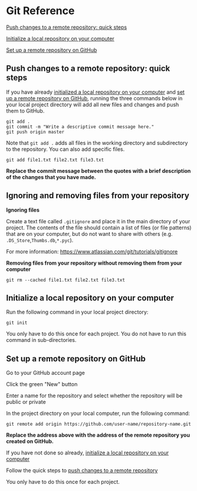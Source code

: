 # Git Reference

[Push changes to a remote repository: quick steps](#push-changes-to-a-remote-repository-quick-steps)

[Initialize a local repository on your computer](#initialize-a-local-repository-on-your-computer)

[Set up a remote repository on GitHub](#set-up-a-remote-repository-on-github)

## Push changes to a remote repository: quick steps

If you have already [initialized a local repository on your computer](#initialize-a-local-repository-on-your-computer) and [set up a remote repository on GitHub](#set-up-a-remote-repository-on-github), running the three commands below in your local project directory will add all new files and changes and push them to GitHub.

```
git add .
git commit -m "Write a descriptive commit message here."
git push origin master
```

Note that `git add .` adds all files in the working directory and subdirectory to the repository. You can also add specific files.

```
git add file1.txt file2.txt file3.txt
```

__Replace the commit message between the quotes with a brief description of the changes that you have made.__

## Ignoring and removing files from your repository

__Ignoring files__

Create a text file called `.gitignore` and place it in the main directory of your project. The contents of the file should contain a list of files (or file patterns) that are on your computer, but do not want to share with others (e.g. `.DS_Store`,`Thumbs.db`,`*.pyc`).

For more information: https://www.atlassian.com/git/tutorials/gitignore

__Removing files from your repository without removing them from your computer__

```
git rm --cached file1.txt file2.txt file3.txt
```

## Initialize a local repository on your computer

Run the following command in your local project directory:

```
git init
```

You only have to do this once for each project. You do not have to run this command in sub-directories.

## Set up a remote repository on GitHub

Go to your GitHub account page

Click the green "New" button

Enter a name for the repository and select whether the repository will be public or private

In the project directory on your local computer, run the following command:
```
git remote add origin https://github.com/user-name/repository-name.git
```

__Replace the address above with the address of the remote repository you created on GitHub.__

If you have not done so already, [initialize a local repository on your computer](#initialize-a-local-repository-on-your-computer)

Follow the quick steps to [push changes to a remote repository](#push-changes-to-a-remote-repository-quick-steps)

You only have to do this once for each project.

